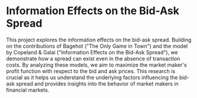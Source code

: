 # Information Effects on the Bid-Ask Spread

This project explores the information effects on the bid-ask spread. Building on the contributions of Bagehot ("The Only Game in Town") and the model by Copeland & Galai ("Information Effects on the Bid-Ask Spread"), we demonstrate how a spread can exist even in the absence of transaction costs. By analyzing these models, we aim to maximize the market maker's profit function with respect to the bid and ask prices. This research is crucial as it helps us understand the underlying factors influencing the bid-ask spread and provides insights into the behavior of market makers in financial markets.

